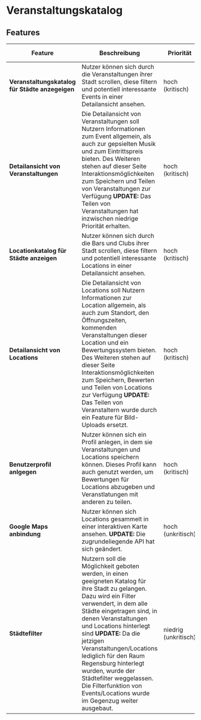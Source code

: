 # Veranstaltungskatalog

## Features

| Feature                                         | Beschreibung                                                                                                                                                                                                                                                                                                                                                                                                                                                 | Priorität            | Geschätzter Aufwand | Betroffene Schichten      |
| ----------------------------------------------- | ------------------------------------------------------------------------------------------------------------------------------------------------------------------------------------------------------------------------------------------------------------------------------------------------------------------------------------------------------------------------------------------------------------------------------------------------------------ | -------------------- | ------------------- | ------------------------- |
| **Veranstaltungskatalog für Städte anzegeigen** | Nutzer können sich durch die Veranstaltungen ihrer Stadt scrollen, diese filtern und potentiell interessante Events in einer Detailansicht ansehen.                                                                                                                                                                                                                                                                                                          | hoch (kritisch)      | 2 Tage              | UI, Datenbank, Javascript |
| **Detailansicht von Veranstaltungen**           | Die Detailansicht von Veranstaltungen soll Nutzern Informationen zum Event allgemein, als auch zur gepsielten Musik und zum Eintrittspreis bieten. Des Weiteren stehen auf dieser Seite Interaktionsmöglichkeiten zum Speichern und Teilen von Veranstaltungen zur Verfügung **UPDATE:** Das Teilen von Veranstaltungen hat inzwischen niedrige Priorität erhalten.                                                                                          | hoch (kritisch)      | 1 Tage              | UI, Datenbank, Javascript |
| **Locationkatalog für Städte anzeigen**         | Nutzer können sich durch die Bars und Clubs ihrer Stadt scrollen, diese filtern und potentiell interessante Locations in einer Detailansicht ansehen.                                                                                                                                                                                                                                                                                                        | hoch (kritisch)      | 2 Tage              | UI, Datenbank, Javascript |
| **Detailansicht von Locations**                 | Die Detailansicht von Locations soll Nutzern Informationen zur Location allgemein, als auch zum Standort, den Öffnungszeiten, kommenden Veranstaltungen dieser Location und ein Bewertungssystem bieten. Des Weiteren stehen auf dieser Seite Interaktionsmöglichkeiten zum Speichern, Bewerten und Teilen von Locations zur Verfügung **UPDATE:** Das Teilen von Veranstaltern wurde durch ein Feature für Bild-Uploads ersetzt.                            | hoch (kritisch)      | 1 Tage              | UI, Datenbank, Javascript |
| **Benutzerprofil anlgegen**                     | Nutzer können sich ein Profil anlegen, in dem sie Veranstaltungen und Locations speichern können. Dieses Profil kann auch genutzt werden, um Bewertungen für Locations abzugeben und Veranstlatungen mit anderen zu teilen.                                                                                                                                                                                                                                  | hoch (kritisch)      | 3 Tag               | UI, Datenbank, Javascript |
| **Google Maps anbindung**                       | Nutzer können sich Locations gesammelt in einer interaktiven Karte ansehen. **UPDATE:** Die zugrundeliegende API hat sich geändert.                                                                                                                                                                                                                                                                                                                          | hoch (unkritisch)    | 1 Tag               | UI, Datenbank, Javascript |
| **Städtefilter**                                | Nutzern soll die Möglichkeit geboten werden, in einen geeigneten Katalog für ihre Stadt zu gelangen. Dazu wird ein Filter verwendert, in dem alle Städte eingetragen sind, in denen Veranstaltungen und Locations hinterlegt sind **UPDATE:** Da die jetzigen Veranstaltungen/Locations lediglich für den Raum Regensburg hinterlegt wurden, wurde der Städtefilter weggelassen. Die Filterfunktion von Events/Locations wurde im Gegenzug weiter ausgebaut. | niedrig (unkritisch) | 1 Tag               | UI, Datenbank, Javascript |
